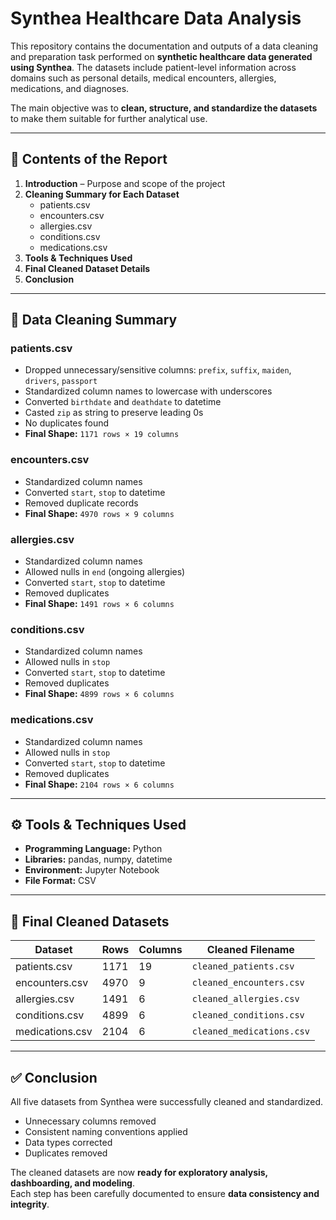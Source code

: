 # Synthea Healthcare Data Analysis

This repository contains the documentation and outputs of a data cleaning and preparation task performed on **synthetic healthcare data generated using Synthea**. The datasets include patient-level information across domains such as personal details, medical encounters, allergies, medications, and diagnoses.  

The main objective was to **clean, structure, and standardize the datasets** to make them suitable for further analytical use.

---

## 📑 Contents of the Report
1. **Introduction** – Purpose and scope of the project  
2. **Cleaning Summary for Each Dataset**  
   - patients.csv  
   - encounters.csv  
   - allergies.csv  
   - conditions.csv  
   - medications.csv  
3. **Tools & Techniques Used**  
4. **Final Cleaned Dataset Details**  
5. **Conclusion**

---

## 🧹 Data Cleaning Summary

### patients.csv
- Dropped unnecessary/sensitive columns: `prefix`, `suffix`, `maiden`, `drivers`, `passport`
- Standardized column names to lowercase with underscores
- Converted `birthdate` and `deathdate` to datetime  
- Casted `zip` as string to preserve leading 0s  
- No duplicates found  
- **Final Shape:** `1171 rows × 19 columns`

### encounters.csv
- Standardized column names  
- Converted `start`, `stop` to datetime  
- Removed duplicate records  
- **Final Shape:** `4970 rows × 9 columns`

### allergies.csv
- Standardized column names  
- Allowed nulls in `end` (ongoing allergies)  
- Converted `start`, `stop` to datetime  
- Removed duplicates  
- **Final Shape:** `1491 rows × 6 columns`

### conditions.csv
- Standardized column names  
- Allowed nulls in `stop`  
- Converted `start`, `stop` to datetime  
- Removed duplicates  
- **Final Shape:** `4899 rows × 6 columns`

### medications.csv
- Standardized column names  
- Allowed nulls in `stop`  
- Converted `start`, `stop` to datetime  
- Removed duplicates  
- **Final Shape:** `2104 rows × 6 columns`

---

## ⚙️ Tools & Techniques Used
- **Programming Language:** Python  
- **Libraries:** pandas, numpy, datetime  
- **Environment:** Jupyter Notebook  
- **File Format:** CSV  

---

## 📂 Final Cleaned Datasets
| Dataset        | Rows | Columns | Cleaned Filename          |
|----------------|------|---------|---------------------------|
| patients.csv   | 1171 | 19      | `cleaned_patients.csv`    |
| encounters.csv | 4970 | 9       | `cleaned_encounters.csv`  |
| allergies.csv  | 1491 | 6       | `cleaned_allergies.csv`   |
| conditions.csv | 4899 | 6       | `cleaned_conditions.csv`  |
| medications.csv| 2104 | 6       | `cleaned_medications.csv` |

---

## ✅ Conclusion
All five datasets from Synthea were successfully cleaned and standardized.  
- Unnecessary columns removed  
- Consistent naming conventions applied  
- Data types corrected  
- Duplicates removed  

The cleaned datasets are now **ready for exploratory analysis, dashboarding, and modeling**.  
Each step has been carefully documented to ensure **data consistency and integrity**.
